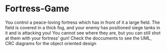 # Fortress-Game
You control a peace-loving fortress which has in front of it a large field. The field is covered in a thick fog, and your enemy has positioned siege tanks in it and is attacking you! You cannot see where they are, but you can still shot at them with your fortress' gun!
Check the doccuments to see the UML, CRC diagrams for the object oriented design

